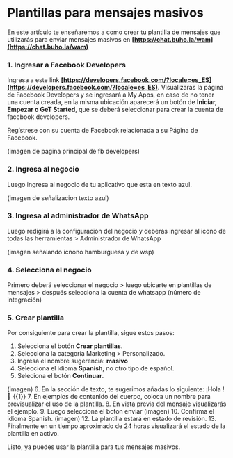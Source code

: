 # Plantillas para mensajes masivos

En este artículo te enseñaremos a como crear tu plantilla de mensajes que utilizarás para enviar mensajes masivos en **[https://chat.buho.la/wam](https://chat.buho.la/wam)**

### 1. Ingresar a Facebook Developers

Ingresa a este link **[https://developers.facebook.com/?locale=es_ES](https://developers.facebook.com/?locale=es_ES)**.
Visualizarás la página de Facebook Developers y se ingresará a My Apps, en caso de no tener una cuenta creada, en la misma ubicación aparecerá un botón de **Iniciar, Empezar o GeT Started**, que se deberá seleccionar para crear la cuenta de facebook developers.

Regístrese con su cuenta de Facebook relacionada a su Página de Facebook.

(imagen de pagina principal de fb developers)

### 2. Ingresa al negocio

Luego ingresa al negocio de tu aplicativo que esta en texto azul.

(imagen de señalizacion texto azul)

### 3. Ingresa al administrador de WhatsApp

Luego redigirá a la configuración del negocio y deberás ingresar al icono de todas las herramientas > Administrador de WhatsApp

(imagen señalando icnono hamburguesa y de wsp)

### 4. Selecciona el negocio
Primero deberá seleccionar el negocio > luego ubicarte en plantillas de mensajes > después selecciona la cuenta de whatsapp (número de integración)

### 5. Crear plantilla

Por consiguiente para crear la plantilla, sigue estos pasos:

1. Selecciona el botón **Crear plantillas**.
2. Selecciona la categoría Marketing > Personalizado.
3. Ingresa el nombre sugerencia: **masivo**
4. Selecciona el idioma **Spanish**, no otro tipo de español.
5. Seleciona el botón **Continuar**.

(imagen)
6. En la sección de texto, te sugerimos añadas lo siguiente: ¡Hola ! 👋 {{1}}
7. En ejemplos de contenido del cuerpo, coloca un nombre para previsualizar el uso de la plantilla.
8. En vista previa del mensaje visualizarás el ejemplo.
9. Luego selecciona el boton enviar
    (imagen)
10. Confirma el idioma Spanish.
 (imagen)
12. La plantilla estará en estado de revisión.
13. Finalmente en un tiempo aproximado de 24 horas visualizará el estado de la plantilla en activo.

Listo, ya puedes usar la plantilla para tus mensajes masivos.



